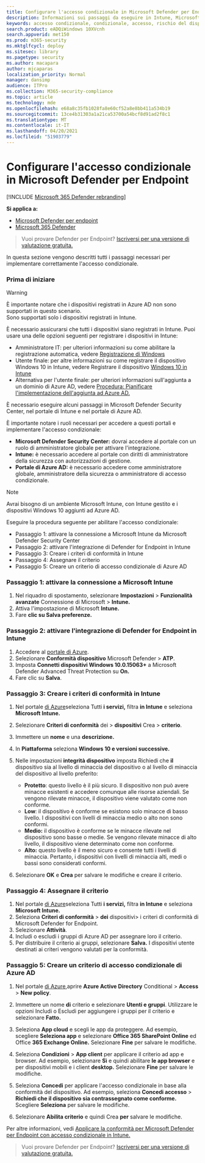 ```yaml
---
title: Configurare l'accesso condizionale in Microsoft Defender per Endpoint
description: Informazioni sui passaggi da eseguire in Intune, Microsoft Defender Security Center e Azure per implementare l'accesso condizionale
keywords: accesso condizionale, condizionale, accesso, rischio del dispositivo, livello di rischio, integrazione, integrazione intune
search.product: eADQiWindows 10XVcnh
search.appverid: met150
ms.prod: m365-security
ms.mktglfcycl: deploy
ms.sitesec: library
ms.pagetype: security
ms.author: macapara
author: mjcaparas
localization_priority: Normal
manager: dansimp
audience: ITPro
ms.collection: M365-security-compliance
ms.topic: article
ms.technology: mde
ms.openlocfilehash: e68a8c35fb1028fa8e60cf52a8e8bb411a534b19
ms.sourcegitcommit: 13ce4b31303a1a21ca53700a54bcf8d91ad2f8c1
ms.translationtype: MT
ms.contentlocale: it-IT
ms.lasthandoff: 04/20/2021
ms.locfileid: "51903779"
---
```

# <a name="configure-conditional-access-in-microsoft-defender-for-endpoint"></a>Configurare l'accesso condizionale in Microsoft Defender per Endpoint

[!INCLUDE [Microsoft 365 Defender rebranding](../../includes/microsoft-defender.md)]

**Si applica a:**
- [Microsoft Defender per endpoint](https://go.microsoft.com/fwlink/p/?linkid=2154037)
- [Microsoft 365 Defender](https://go.microsoft.com/fwlink/?linkid=2118804)

>Vuoi provare Defender per Endpoint? [Iscriversi per una versione di valutazione gratuita.](https://www.microsoft.com/microsoft-365/windows/microsoft-defender-atp?ocid=docs-wdatp-assignaccess-abovefoldlink)

In questa sezione vengono descritti tutti i passaggi necessari per implementare correttamente l'accesso condizionale.

### <a name="before-you-begin"></a>Prima di iniziare
>[!WARNING]
>È importante notare che i dispositivi registrati in Azure AD non sono supportati in questo scenario.</br>
>Sono supportati solo i dispositivi registrati in Intune.


È necessario assicurarsi che tutti i dispositivi siano registrati in Intune. Puoi usare una delle opzioni seguenti per registrare i dispositivi in Intune:


- Amministratore IT: per ulteriori informazioni su come abilitare la registrazione automatica, vedere [Registrazione di Windows](https://docs.microsoft.com/intune/windows-enroll#enable-windows-10-automatic-enrollment)
- Utente finale: per altre informazioni su come registrare il dispositivo Windows 10 in Intune, vedere Registrare il dispositivo [Windows 10 in Intune](https://docs.microsoft.com/intune/quickstart-enroll-windows-device)
- Alternativa per l'utente finale: per ulteriori informazioni sull'aggiunta a un dominio di Azure AD, vedere [Procedura: Pianificare l'implementazione dell'aggiunta ad Azure AD.](https://docs.microsoft.com/azure/active-directory/devices/azureadjoin-plan)



È necessario eseguire alcuni passaggi in Microsoft Defender Security Center, nel portale di Intune e nel portale di Azure AD.

È importante notare i ruoli necessari per accedere a questi portali e implementare l'accesso condizionale:
- **Microsoft Defender Security Center:** dovrai accedere al portale con un ruolo di amministratore globale per attivare l'integrazione.
- **Intune:** è necessario accedere al portale con diritti di amministratore della sicurezza con autorizzazioni di gestione. 
- **Portale di Azure AD:** è necessario accedere come amministratore globale, amministratore della sicurezza o amministratore di accesso condizionale.


> [!NOTE]
> Avrai bisogno di un ambiente Microsoft Intune, con Intune gestito e i dispositivi Windows 10 aggiunti ad Azure AD.

Eseguire la procedura seguente per abilitare l'accesso condizionale:
- Passaggio 1: attivare la connessione a Microsoft Intune da Microsoft Defender Security Center
- Passaggio 2: attivare l'integrazione di Defender for Endpoint in Intune
- Passaggio 3: Creare i criteri di conformità in Intune
- Passaggio 4: Assegnare il criterio 
- Passaggio 5: Creare un criterio di accesso condizionale di Azure AD


### <a name="step-1-turn-on-the-microsoft-intune-connection"></a>Passaggio 1: attivare la connessione a Microsoft Intune
1. Nel riquadro di spostamento, selezionare **Impostazioni**  >  **Funzionalità avanzate** Connessione di Microsoft  >  **Intune.**
2. Attiva l'impostazione di Microsoft **Intune.**
3. Fare **clic su Salva preferenze.**


### <a name="step-2-turn-on-the-defender-for-endpoint-integration-in-intune"></a>Passaggio 2: attivare l'integrazione di Defender for Endpoint in Intune
1. Accedere al [portale di Azure](https://portal.azure.com).
2. Selezionare **Conformità dispositivo** Microsoft Defender  >  **ATP**.
3. Imposta **Connetti dispositivi Windows 10.0.15063+** a Microsoft Defender Advanced Threat Protection su **On.**
4. Fare clic su **Salva**.


### <a name="step-3-create-the-compliance-policy-in-intune"></a>Passaggio 3: Creare i criteri di conformità in Intune
1. Nel portale [di Azure](https://portal.azure.com)seleziona Tutti **i servizi,** filtra **in Intune** e seleziona **Microsoft Intune.**
2. Selezionare **Criteri di conformità** dei  >  **dispositivi** Crea  >  **criterio**.
3. Immettere un **nome** e una **descrizione.**
4. In **Piattaforma** seleziona **Windows 10 e versioni successive.**
5. Nelle impostazioni **integrità dispositivo** imposta Richiedi che **il** dispositivo sia al livello di minaccia del dispositivo o al livello di minaccia del dispositivo al livello preferito:

   - **Protetto**: questo livello è il più sicuro. Il dispositivo non può avere minacce esistenti e accedere comunque alle risorse aziendali. Se vengono rilevate minacce, il dispositivo viene valutato come non conforme.
   - **Low**: il dispositivo è conforme se esistono solo minacce di basso livello. I dispositivi con livelli di minaccia medio o alto non sono conformi.
   - **Medio:** il dispositivo è conforme se le minacce rilevate nel dispositivo sono basse o medie. Se vengono rilevate minacce di alto livello, il dispositivo viene determinato come non conforme.
   - **Alto:** questo livello è il meno sicuro e consente tutti i livelli di minaccia. Pertanto, i dispositivi con livelli di minaccia alti, medi o bassi sono considerati conformi.

6. Selezionare **OK** e **Crea** per salvare le modifiche e creare il criterio.

### <a name="step-4-assign-the-policy"></a>Passaggio 4: Assegnare il criterio
1. Nel portale [di Azure](https://portal.azure.com)seleziona Tutti **i servizi,** filtra **in Intune** e seleziona **Microsoft Intune.**
2. Seleziona **Criteri di conformità**  >  **dei** dispositivi> i criteri di conformità di Microsoft Defender for Endpoint.
3. Selezionare **Attività**.
4. Includi o escludi i gruppi di Azure AD per assegnare loro il criterio.
5. Per distribuire il criterio ai gruppi, selezionare **Salva.** I dispositivi utente destinati ai criteri vengono valutati per la conformità.

### <a name="step-5-create-an-azure-ad-conditional-access-policy"></a>Passaggio 5: Creare un criterio di accesso condizionale di Azure AD
1. Nel portale [di Azure,](https://portal.azure.com)aprire **Azure Active Directory** Conditional  >  **Access**  >  **New policy**.
2. Immettere un nome **di** criterio e selezionare **Utenti e gruppi**. Utilizzare le opzioni Includi o Escludi per aggiungere i gruppi per il criterio e selezionare **Fatto.**
3. Seleziona **App cloud** e scegli le app da proteggere. Ad esempio, scegliere **Seleziona app** e selezionare **Office 365 SharePoint Online** ed Office **365 Exchange Online.** Selezionare **Fine** per salvare le modifiche.

4. Seleziona **Condizioni**  >  **App client** per applicare il criterio ad app e browser. Ad esempio, selezionare **Sì** e quindi abilitare **le app browser** e per dispositivi mobili e i client **desktop.** Selezionare **Fine** per salvare le modifiche.

5. Seleziona **Concedi** per applicare l'accesso condizionale in base alla conformità del dispositivo. Ad esempio, seleziona **Concedi accesso**  >  **Richiedi che il dispositivo sia contrassegnato come conforme.** Scegliere **Seleziona** per salvare le modifiche.

6. Selezionare **Abilita criterio** e quindi Crea **per** salvare le modifiche.

Per altre informazioni, vedi [Applicare la conformità per Microsoft Defender per Endpoint con accesso condizionale in Intune.](https://docs.microsoft.com/intune/advanced-threat-protection)

>Vuoi provare Defender per Endpoint? [Iscriversi per una versione di valutazione gratuita.](https://www.microsoft.com/microsoft-365/windows/microsoft-defender-atp?ocid=docs-wdatp-conditionalaccess-belowfoldlink)
